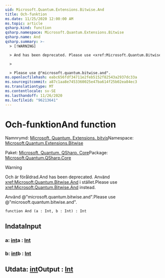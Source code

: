 ```yaml
---
uid: Microsoft.Quantum.Extensions.Bitwise.And
title: Och-funktion
ms.date: 11/25/2020 12:00:00 AM
ms.topic: article
qsharp.kind: function
qsharp.namespace: Microsoft.Quantum.Extensions.Bitwise
qsharp.name: And
qsharp.summary: >-
  > [!WARNING]

  > And has been deprecated. Please use <xref:Microsoft.Quantum.Bitwise.And> instead.

  >

  > Please use @"microsoft.quantum.bitwise.and".
ms.openlocfilehash: eabc656fdf34711e2feb5152f82543a2937dc33a
ms.sourcegitcommit: a87c1aa8e7453360025e47ba614f25b02ea84ec3
ms.translationtype: MT
ms.contentlocale: sv-SE
ms.lasthandoff: 11/26/2020
ms.locfileid: "96213641"
---
```

# <a name="and-function"></a><span data-ttu-id="eb335-102">Och-funktion</span><span class="sxs-lookup"><span data-stu-id="eb335-102">And function</span></span>

<span data-ttu-id="eb335-103">Namnrymd: [Microsoft. Quantum. Extensions. bitvis](xref:Microsoft.Quantum.Extensions.Bitwise)</span><span class="sxs-lookup"><span data-stu-id="eb335-103">Namespace: [Microsoft.Quantum.Extensions.Bitwise](xref:Microsoft.Quantum.Extensions.Bitwise)</span></span>

<span data-ttu-id="eb335-104">Paket: [Microsoft. Quantum. QSharp. Core](https://nuget.org/packages/Microsoft.Quantum.QSharp.Core)</span><span class="sxs-lookup"><span data-stu-id="eb335-104">Package: [Microsoft.Quantum.QSharp.Core](https://nuget.org/packages/Microsoft.Quantum.QSharp.Core)</span></span>


> [!WARNING]
> <span data-ttu-id="eb335-105">Och är föråldrad.</span><span class="sxs-lookup"><span data-stu-id="eb335-105">And has been deprecated.</span></span> <span data-ttu-id="eb335-106">Använd <xref:Microsoft.Quantum.Bitwise.And> i stället.</span><span class="sxs-lookup"><span data-stu-id="eb335-106">Please use <xref:Microsoft.Quantum.Bitwise.And> instead.</span></span>
>
> <span data-ttu-id="eb335-107">Använd @"microsoft.quantum.bitwise.and".</span><span class="sxs-lookup"><span data-stu-id="eb335-107">Please use @"microsoft.quantum.bitwise.and".</span></span>



```qsharp
function And (a : Int, b : Int) : Int
```


## <a name="input"></a><span data-ttu-id="eb335-108">Indata</span><span class="sxs-lookup"><span data-stu-id="eb335-108">Input</span></span>

### <a name="a--int"></a><span data-ttu-id="eb335-109">a: [int](xref:microsoft.quantum.lang-ref.int)</span><span class="sxs-lookup"><span data-stu-id="eb335-109">a : [Int](xref:microsoft.quantum.lang-ref.int)</span></span>




### <a name="b--int"></a><span data-ttu-id="eb335-110">b: [int](xref:microsoft.quantum.lang-ref.int)</span><span class="sxs-lookup"><span data-stu-id="eb335-110">b : [Int](xref:microsoft.quantum.lang-ref.int)</span></span>





## <a name="output--int"></a><span data-ttu-id="eb335-111">Utdata: [int](xref:microsoft.quantum.lang-ref.int)</span><span class="sxs-lookup"><span data-stu-id="eb335-111">Output : [Int](xref:microsoft.quantum.lang-ref.int)</span></span>


